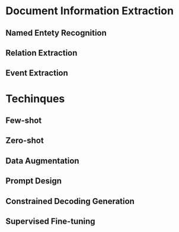 # Document Information Extraction

## Named Entety Recognition

## Relation Extraction

## Event Extraction

# Techinques

## Few-shot
## Zero-shot
## Data Augmentation
## Prompt Design
## Constrained Decoding Generation
## Supervised Fine-tuning

